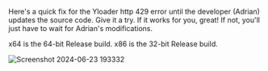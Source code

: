 Here's a quick fix for the Yloader http 429 error until the developer (Adrian) updates the source code.
Give it a try. If it works for you, great! If not, you'll just have to wait for Adrian's modifications.

x64 is the 64-bit Release build.
x86 is the 32-bit Release build.



![Screenshot 2024-06-23 193332](https://github.com/BoulderLou/YloaderTmpFix20240622/assets/17059687/c6721178-9403-4d93-b3c9-9615e6d1b2e4)
